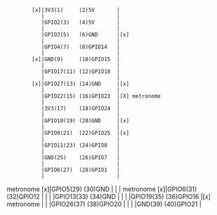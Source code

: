 
            [x]|3V3(1)     (2)5V       |
               |                       |
               |GPIO2(3)   (4)5V       |
               |                       |
               |GPIO3(5)   (6)GND      |[x]
               |                       |
               |GPIO4(7)   (8)GPIO14   |
               |                       |
            [x]|GND(9)     (10)GPIO15  |
               |                       |
               |GPIO17(11) (12)GPIO18  |
               |                       |
            [x]|GPIO27(13) (14)GND     |[x]
               |                       |
               |GPIO22(15) (16)GPIO23  |[X] metronome
               |                       |
               |3V3(17)    (18)GPIO24  |
               |                       |
               |GPIO10(19) (20)GND     |[x]
               |                       |
               |GPIO9(21)  (22)GPIO25  |[x]
               |                       |
               |GPIO11(23) (24)GPIO8   |
               |                       |
               |GND(25)    (26)GPIO7   |
               |                       |
               |GPIO0(27)  (28)GPIO1   |
               |                       |
 metronome  [x]|GPIO5(29)  (30)GND     |
               |                       |
 metronome  [x]|GPIO6(31)  (32)GPIO12  |
               |                       |
               |GPIO13(33) (34)GND     |
               |                       |
               |GPIO19(35) (36)GPIO16  |[x] metronome
               |                       |
               |GPIO26(37) (38)GPIO20  |
               |                       |
               |GND(39)    (40)GPIO21  |